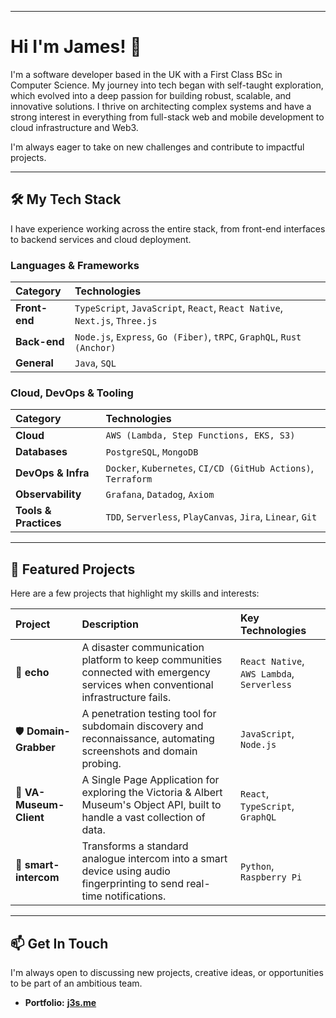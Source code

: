 -----

# Hi I'm James! 👋

I'm a software developer based in the UK with a First Class BSc in Computer Science. My journey into tech began with self-taught exploration, which evolved into a deep passion for building robust, scalable, and innovative solutions. I thrive on architecting complex systems and have a strong interest in everything from full-stack web and mobile development to cloud infrastructure and Web3.

I'm always eager to take on new challenges and contribute to impactful projects.

-----

## 🛠️ My Tech Stack

I have experience working across the entire stack, from front-end interfaces to backend services and cloud deployment.

### **Languages & Frameworks**

| Category | Technologies |
| :--- | :--- |
| **Front-end** | `TypeScript`, `JavaScript`, `React`, `React Native`, `Next.js`, `Three.js` |
| **Back-end** | `Node.js`, `Express`, `Go (Fiber)`, `tRPC`, `GraphQL`, `Rust (Anchor)` |
| **General** | `Java`, `SQL` |

### **Cloud, DevOps & Tooling**

| Category | Technologies |
| :--- | :--- |
| **Cloud** | `AWS (Lambda, Step Functions, EKS, S3)` |
| **Databases** | `PostgreSQL`, `MongoDB` |
| **DevOps & Infra** | `Docker`, `Kubernetes`, `CI/CD (GitHub Actions)`, `Terraform` |
| **Observability** | `Grafana`, `Datadog`, `Axiom` |
| **Tools & Practices** | `TDD`, `Serverless`, `PlayCanvas`, `Jira`, `Linear`, `Git` |

-----

## 🚀 Featured Projects

Here are a few projects that highlight my skills and interests:

| Project | Description | Key Technologies |
| :--- | :--- | :--- |
| 🚨 **echo** | A disaster communication platform to keep communities connected with emergency services when conventional infrastructure fails. | `React Native`, `AWS Lambda`, `Serverless` |
| 🛡️ **Domain-Grabber** | A penetration testing tool for subdomain discovery and reconnaissance, automating screenshots and domain probing. | `JavaScript`, `Node.js` |
| 🏰 **VA-Museum-Client** | A Single Page Application for exploring the Victoria & Albert Museum's Object API, built to handle a vast collection of data. | `React`, `TypeScript`, `GraphQL` |
| 🤖 **smart-intercom** | Transforms a standard analogue intercom into a smart device using audio fingerprinting to send real-time notifications. | `Python`, `Raspberry Pi` |

-----

## 📫 Get In Touch

I'm always open to discussing new projects, creative ideas, or opportunities to be part of an ambitious team.

  * **Portfolio:** [**j3s.me**](https://j3s.me)

